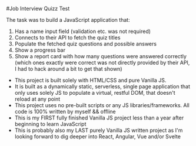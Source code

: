 
#Job Interview Quizz Test

The task was to build a JavaScript application that:
1) Has a name input field (validation etc. was not required)
2) Connects to their API to fetch the quiz titles
3) Populate the fetched quiz questions and possible answers
4) Show a progress bar
5) Show a report card with how many questions were answered correctly (which ones exactly were correct was not directly provided by their API, I had to hack around a bit to get that shown)

- This project is built solely with HTML/CSS and pure Vanilla JS.
- It is built as a dynamically static, serverless, single page application that only uses solely JS to populate a virtual, restful DOM, that doesn't reload at any point
- This project uses no pre-built scripts or any JS libraries/frameworks. All code is 100% written by myself && offline
- This is my FIRST fully finished Vanilla JS project less than a year after beginning to learn JavaScript
- This is probably also my LAST purely Vanilla JS written project as I'm looking forward to dig deeper into React, Angular, Vue and/or Svelte
